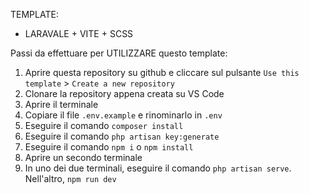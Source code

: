 TEMPLATE:

- LARAVALE + VITE + SCSS

Passi da effettuare per UTILIZZARE questo template:
1. Aprire questa repository su github e cliccare sul pulsante `Use this template` > `Create a new repository`
2. Clonare la repository appena creata su VS Code
3. Aprire il terminale
4. Copiare il file `.env.example` e rinominarlo in `.env`
5. Eseguire il comando `composer install`
6. Eseguire il comando `php artisan key:generate`
7. Eseguire il comando `npm i` o `npm install`
8. Aprire un secondo terminale
9. In uno dei due terminali, eseguire il comando `php artisan serve`. Nell'altro, `npm run dev`
